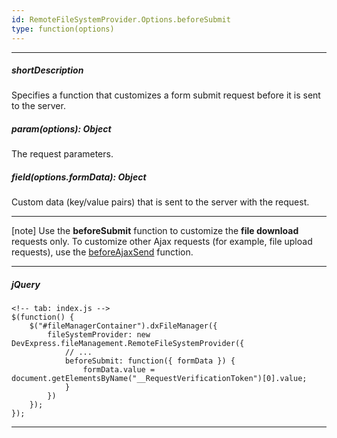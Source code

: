 ```yaml
---
id: RemoteFileSystemProvider.Options.beforeSubmit
type: function(options)
---
```

---
##### shortDescription
Specifies a function that customizes a form submit request before it is sent to the server.

##### param(options): Object
The request parameters.

##### field(options.formData): Object
Custom data (key/value pairs) that is sent to the server with the request.

---

[note] Use the **beforeSubmit** function to customize the **file download** requests only. To customize other Ajax requests (for example, file upload requests), use the [beforeAjaxSend](/Documentation/ApiReference/UI_Components/dxFileManager/File_System_Providers/Remote/Configuration/#beforeAjaxSend) function.

---
##### jQuery

    <!-- tab: index.js -->
    $(function() {
        $("#fileManagerContainer").dxFileManager({
            fileSystemProvider: new DevExpress.fileManagement.RemoteFileSystemProvider({
                // ...
                beforeSubmit: function({ formData }) {
                    formData.value = document.getElementsByName("__RequestVerificationToken")[0].value;
                }  
            })
        });
    });

---
